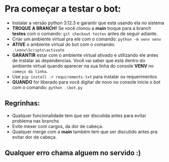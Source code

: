 # Pra começar a testar o bot:
- Instalar a versão python 3.12.3 e garantir que está usando ela no sistema
- **TROQUE A BRANCH!** Se você clonou a **main** troque para a branch **testes** com o comando: `git checkout testes` antes de seguir adiante.
- Criar um ambiente virtual pra ele com o comando: `python -m venv venv`
- **ATIVE** o ambiente virtual do bot com o comando: `.\venv\Scripts\activate`
- **GARANTIR** estar com o ambiente virtual ativado e utilizando ele antes de instalar as dependencias. Você vai saber que está dentro do ambiente virtual quando aparecer na sua linha do console **VENV** no `começo da linha`.
- Use `pip install -r requirements.txt` para instalar os requerimentos
- **QUANDO** for liberado para você digitar de novo no console inicie o bot com o comando: `python .\bot.py`

## Regrinhas:

- Qualquer funcionalidade tem que ser discutida antes para evitar problema nas branchs
- Evite mexer com cargos, da dor de cabeça.
- Qualquer merge com a **main** também tem que ser discutido antes pra evitar dor de cabeça.

## Qualquer erro chama alguem no servido :)